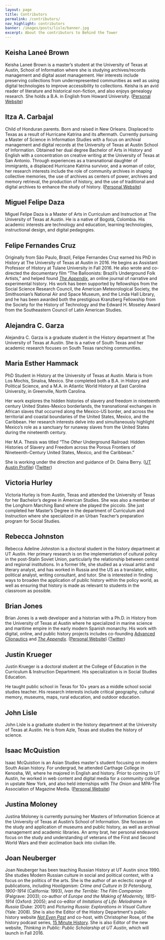 ```yaml
---
layout: page
title: Contributors
permalink: /contributors/
nav_highlight: contributors
banner: /images/posts/lisle/banner.jpg
excerpt: About the contributors to Behind the Tower
---
```


## Keisha Laneé Brown

Keisha Laneé Brown is a master’s student at the University of Texas at Austin, School of Information where she is studying archives/records management and digital asset management.  Her interests include preserving collections from underrepresented communities as well as using digital technologies to improve accessibility to collections. Keisha is an avid reader of literature and historical non-fiction, and also enjoys genealogy research. She holds a B.A. in English from Howard University. ([Personal Website][brown-website])

## Itza A. Carbajal

Child of Honduran parents. Born and raised in New Orleans. Displaced to Texas as a result of Hurricane Katrina and its aftermath. Currently pursuing a Master of Science in Information Studies with a focus on archival management and digital records at the University of Texas at Austin School of Information. Obtained her dual degree Bachelor of Arts in History and English with a concentration on creative writing at the University of Texas at San Antonio. Through experiences as a transnational daughter of immigrants, a displaced Hurricane Katrina survivor, and a woman of color, her research interests include the role of community archives in shaping collective memories, the use of archives as centers of power, archives and memory retrieval, the production of history, and the use of traditional and digital archives to enhance the study of history. ([Personal Website][carbajal-website])

## Miguel Felipe Daza

Miguel Felipe Daza is a Master of Arts in Curriculum and Instruction at The University of Texas at Austin. He is a native of Bogotá, Colombia. His academic interests are technology and education, learning technologies, instructional design, and digital pedagogies.

## Felipe Fernandes Cruz

Originally from São Paulo, Brazil, Felipe Fernandes Cruz earned his PhD in History at The University of Texas at Austin in 2016. He begins as Assistant Professor of History at Tulane University in Fall 2016. He also wrote and co-directed the documentary film “The Balloonists: Brazil’s Underground Folk Artists,” and helped found [_The Appendix_][appendix], an online journal of narrative and experimental history. His work has been supported by fellowships from the Social Science Research Council, the American Meteorological Society,  the Smithsonian’s National Air and Space Museum, and the Linda Hall Library, and he has been awarded both the prestigious Kranzberg Fellowship from the Society for the History of Technology and the Edward H. Moseley Award from the Southeastern Council of Latin  American Studies.

## Alejandra C. Garza

Alejandra C. Garza is a graduate student in the History department at The University of Texas at Austin. She is a native of South Texas and her academic research focuses on South Texas ranching communities.

## Maria Esther Hammack

PhD Student in History at the University of Texas at Austin.  Maria is from Los Mochis, Sinaloa, Mexico.  She completed both a B.A. in History and Political Science, and a M.A. in Atlantic World History at East Carolina University, in Greenville, North Carolina.

Her work explores the hidden histories of slavery and freedom in nineteenth century United States-Mexico borderlands, the transnational exchanges in African slaves that occurred along the Mexico-US border, and across the territorial and coastal boundaries of the United States, Mexico, and the Caribbean.  Her research interests delve into and simultaneously highlight Mexico’s role as a sanctuary for runaway slaves from the United States during the nineteenth century.

Her M.A. Thesis was titled “The _Other_ Underground Railroad: Hidden Histories of Slavery and Freedom across the Porous Frontiers of Nineteenth-Century United States, Mexico, and the Caribbean.”

She is working under the direction and guidance of Dr. Daina Berry. ([UT Austin Profile][hammack-profile]) ([Twitter][hammack-twitter])

## Victoria Hurley

Victoria Hurley is from Austin, Texas and attended the University of Texas for her Bachelor’s degree in American Studies. She was also a member of the Longhorn Marching Band where she played the piccolo. She just completed her Master’s Degree in the department of Curriculum and Instruction where she specialized in an Urban Teacher’s preparation program for Social Studies.

## Rebecca Johnston

Rebecca Adeline Johnston is a doctoral student in the history department at UT Austin. Her primary research is on the implementation of cultural policy in the post-Stalin Soviet Union, particularly the relationship between central and regional institutions. In a former life, she studied as a visual artist and literary analyst, and has worked in Russia and the US as a translator, editor, political analyst, writing consultant, and tutor. She is interested in finding ways to broaden the application of public history within the policy world, as well as ensuring that history is made as relevant to students in the classroom as possible.

## Brian Jones

Brian Jones is a web developer and a historian with a Ph.D. in History from the University of Texas at Austin where he specialized in marine science and maritime empire in the early modern Spanish monarchy. His work with digital, online, and public history projects includes co-founding [Advanced Clionautics][clionautics] and [_The Appendix_][appendix]. ([Personal Website][jones-website]) ([Twitter][jones-twitter])

## Justin Krueger

Justin Krueger is a doctoral student at the College of Education in the Curriculum & Instruction Department. His specialization is in Social Studies Education.

He taught public school in Texas for 10+ years as a middle school social studies teacher.  His research interests include critical geography, cultural memory, museums, maps, rural education, and outdoor education.

## John Lisle

John Lisle is a graduate student in the history department at the University of Texas at Austin. He is from Azle, Texas and studies the history of science.

## Isaac McQuistion

Isaac McQuistion is an Asian Studies master's student focusing on modern South Asian history. For undergrad, he attended Carthage College in Kenosha, WI, where he majored in English and history. Prior to coming to UT Austin, he worked in web content and digital media for a community college in upstate New York, and also held internships with _The Onion_ and MPA-The Association of Magazine Media. ([Personal Website][mcquistion-website])

## Justina Moloney

Justina Moloney is currently pursuing her Masters of Information Science at the University of Texas at Austin’s School of Information. She focuses on the study and application of museums and public history, as well as archival management and academic libraries. An army brat, her personal endeavors focus on the study and understanding of veterans of the First and Second World Wars and their acclimation back into civilian life.  

## Joan Neuberger

Joan Neuberger has been teaching Russian History at UT Austin since 1990. She studies Modern Russian culture in social and political context, with a focus on the politics of the  arts. She is the author of an eclectic range of publications, including _Hooliganism: Crime and Culture in St Petersburg, 1900-1914_ (California: 1993), _Ivan the Terrible: The Film Companion_ (Palgrave: 2003); co-author of _Europe and the Making of Modernity, 1815-1914_ (Oxford: 2005); and co-editor of _Imitations of Life: Melodrama in Russia_ (Duke: 2001) and _Picturing Russia: Explorations in Visual Culture_ (Yale: 2008). She is also the Editor of the History Department's public history website [_Not Even Past_][notevenpast] and co-host, with Christopher Rose, of the history podcast series, [15 Minute History][15minute]. She is also Editor of the new website, _Thinking in Public: Public Scholarship at UT Austin_, which will launch in Fall 2016.


[brown-website]: http://www.keishalaneebrown.com/
[mcquistion-website]: http://isaacmcquistion.wordpress.com
[hammack-profile]: http://www.utexas.edu/cola/history/graduate/gradstudents/profile.php?id=meh3995
[hammack-twitter]: https://twitter.com/LorienTinuviel
[clionautics]: http://clionautics.co
[appendix]: http://theappendix.net
[jones-website]: http://brianjon.es
[jones-twitter]: http://twitter.com/jonesbp
[notevenpast]: http://notevenpast.org/
[15minute]: http://15minutehistory.org/
[carbajal-website]: https://icarbajalblog.wordpress.com/
